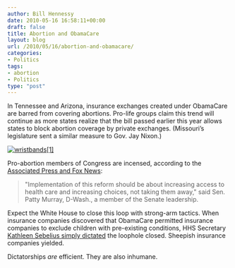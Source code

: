 ```yaml
---
author: Bill Hennessy
date: 2010-05-16 16:58:11+00:00
draft: false
title: Abortion and ObamaCare
layout: blog
url: /2010/05/16/abortion-and-obamacare/
categories:
- Politics
tags:
- abortion
- Politics
type: "post"
---
```


In Tennessee and Arizona, insurance exchanges created under ObamaCare are barred from covering abortions. Pro-life groups claim this trend will continue as more states realize that the bill passed earlier this year allows states to block abortion coverage by private exchanges. (Missouri’s legislature sent a similar measure to Gov. Jay Nixon.) 

 

[![wristbands[1]](https://hennessysview.com/wp-content/uploads/2010/05/wristbands1.gif)
](https://www.lifeisaprayer.com/other_sites/prolife/index.html)

 

Pro-abortion members of Congress are incensed, according to the [Associated Press and Fox News](https://www.foxnews.com/politics/2010/05/16/abortion-opponents-capitalizing-new-health-care-law/):

 

>   
> 
> "Implementation of this reform should be about increasing access to health care and increasing choices, not taking them away," said Sen. Patty Murray, D-Wash., a member of the Senate leadership.
> 
> 

 

Expect the White House to close this loop with strong-arm tactics. When insurance companies discovered that ObamaCare permitted insurance companies to exclude children with pre-existing conditions, HHS Secretary [Kathleen Sebelius simply dictated](https://online.wsj.com/article/SB10001424052702303410404575152100463512126.html) the loophole closed. Sheepish insurance companies yielded.

 

Dictatorships _are_ efficient. They are also inhumane. 
